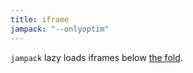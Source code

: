 ```yaml
---
title: iframe
jampack: "--onlyoptim"
---
```


`jampack` lazy loads iframes below [the fold](/features/optimize-above-the-fold/).


